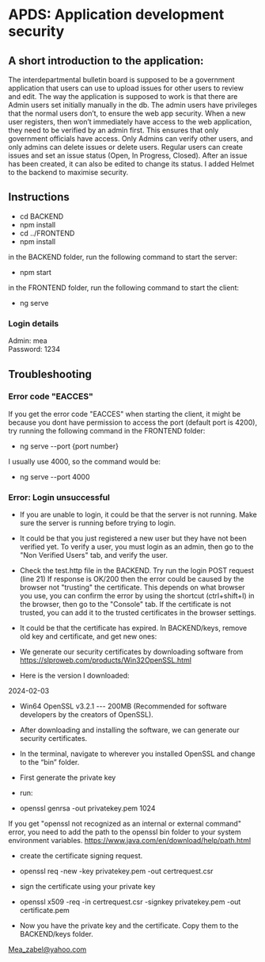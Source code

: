 # APDS: Application development security

## A short introduction  to the application:  
The interdepartmental bulletin board is supposed to be a government application that 
users can use to upload issues for other users to review and edit.
The way the application is supposed to work is that there are Admin users set 
initially manually in the db. The admin users have privileges that the normal users 
don’t, to ensure the web app security. When a new user registers, then won’t 
immediately have access to the web application, they need to be verified by an admin 
first. This ensures that only government officials have access. 
Only Admins can verify other users, and only admins can delete issues or delete users.
Regular users can create issues and set an issue status (Open, In Progress, Closed).
After an issue has been created, it can also be edited to change its status.
I added Helmet to the backend to maximise security.

## Instructions
- cd BACKEND
- npm install
- cd ../FRONTEND
- npm install

in the BACKEND folder, run the following command to start the server:
- npm start

in the FRONTEND folder, run the following command to start the client:
- ng serve

### Login details 
Admin: mea  
Password: 1234

## Troubleshooting
### Error code "EACCES"
If you get the error code "EACCES" when starting the client, it might be because you dont have permission 
to access the port (default port is 4200), try running the following command in the FRONTEND folder:
- ng serve --port {port number}

I usually use 4000, so the command would be:
- ng serve --port 4000
### Error: Login unsuccessful
* If you are unable to login, it could be that the server is not running. 
Make sure the server is running before trying to login.


* It could be that you just registered a new user but they have not been verified yet. 
To verify a user, you must login as an admin, then go to the "Non Verified Users" 
tab, and verify the user.


* Check the test.http file in the BACKEND.
Try run the login POST request (line 21)
If response is OK/200 then the error could be caused by the
browser not "trusting" the certificate. This depends on what
browser you use, you can confirm the error by using the
shortcut (ctrl+shift+I) in the browser, then go to the "Console"
tab. If the certificate is not trusted, you can add it to the trusted certificates in 
the browser settings.


* It could be that the certificate has expired. In BACKEND/keys, remove old key and 
certificate, and get new ones:


* We generate our security certificates by downloading software from
  https://slproweb.com/products/Win32OpenSSL.html  


* Here is the version I downloaded: 

2024-02-03


* Win64 OpenSSL v3.2.1 --- 200MB (Recommended for software developers by the creators 
of OpenSSL). 


* After downloading and installing the software, we can generate our security certificates.


* In the terminal, navigate to wherever you installed OpenSSL and change to the “bin” folder.

 
* First generate the private key


* run:


* openssl genrsa -out privatekey.pem 1024  

If you get "openssl not recognized as an internal or external command" error, you need to add the 
path to the openssl bin folder to your system environment variables.
https://www.java.com/en/download/help/path.html


* create the certificate signing request.


* openssl req -new -key privatekey.pem -out certrequest.csr


* sign the certificate using your private key


* openssl x509 -req -in certrequest.csr -signkey privatekey.pem -out certificate.pem


* Now you have the private key and the certificate. Copy them to the BACKEND/keys folder.


Mea_zabel@yahoo.com
